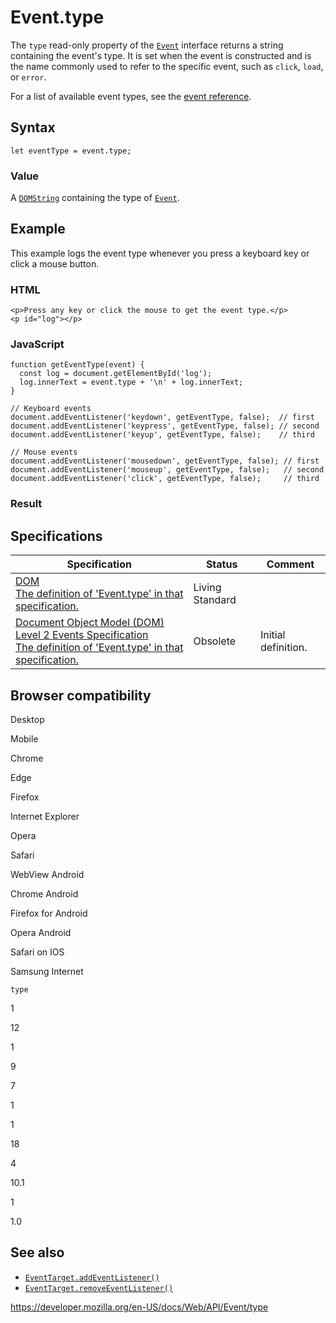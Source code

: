 # Event.type

The `type` read-only property of the [`Event`](../event) interface returns a string containing the event's type. It is set when the event is constructed and is the name commonly used to refer to the specific event, such as `click`, `load`, or `error`.

For a list of available event types, see the [event reference](https://developer.mozilla.org/en-US/docs/Web/Events).

## Syntax

    let eventType = event.type;

### Value

A [`DOMString`](../domstring) containing the type of [`Event`](../event).

## Example

This example logs the event type whenever you press a keyboard key or click a mouse button.

### HTML

    <p>Press any key or click the mouse to get the event type.</p>
    <p id="log"></p>

### JavaScript

    function getEventType(event) {
      const log = document.getElementById('log');
      log.innerText = event.type + '\n' + log.innerText;
    }

    // Keyboard events
    document.addEventListener('keydown', getEventType, false);  // first
    document.addEventListener('keypress', getEventType, false); // second
    document.addEventListener('keyup', getEventType, false);    // third

    // Mouse events
    document.addEventListener('mousedown', getEventType, false); // first
    document.addEventListener('mouseup', getEventType, false);   // second
    document.addEventListener('click', getEventType, false);     // third

### Result

## Specifications

<table><thead><tr class="header"><th>Specification</th><th>Status</th><th>Comment</th></tr></thead><tbody><tr class="odd"><td><a href="https://dom.spec.whatwg.org/#dom-event-type">DOM<br />
<span class="small">The definition of 'Event.type' in that specification.</span></a></td><td><span class="spec-living">Living Standard</span></td><td></td></tr><tr class="even"><td><a href="https://www.w3.org/TR/DOM-Level-2-Events/events.html#Events-Event-type">Document Object Model (DOM) Level 2 Events Specification<br />
<span class="small">The definition of 'Event.type' in that specification.</span></a></td><td><span class="spec-obsolete">Obsolete</span></td><td>Initial definition.</td></tr></tbody></table>

## Browser compatibility

Desktop

Mobile

Chrome

Edge

Firefox

Internet Explorer

Opera

Safari

WebView Android

Chrome Android

Firefox for Android

Opera Android

Safari on IOS

Samsung Internet

`type`

1

12

1

9

7

1

1

18

4

10.1

1

1.0

## See also

- [`EventTarget.addEventListener()`](../eventtarget/addeventlistener)
- [`EventTarget.removeEventListener()`](../eventtarget/removeeventlistener)

<a href="https://developer.mozilla.org/en-US/docs/Web/API/Event/type" class="_attribution-link">https://developer.mozilla.org/en-US/docs/Web/API/Event/type</a>
